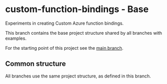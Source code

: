 # custom-function-bindings - Base

Experiments in creating Custom Azure function bindings.

This branch contains the base project structure shared by all branches with examples.

For the starting point of this project see the [main branch](https://github.com/dtewinkel/custom-function-bindings).

## Common structure

All branches use the same project structure, as defined in this branch.
